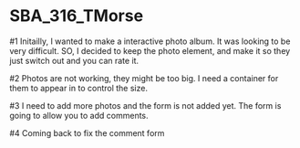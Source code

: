 # SBA_316_TMorse

#1 Initailly, I wanted to make a interactive photo album. It was looking to be very difficult. SO, I decided to keep the photo element, and make it so they just switch out and you can rate it. 

#2 Photos are not working, they might be too big. I need a container for them to appear in to control the size. 

#3 I need to add more photos and the form is not added yet. The form is going to allow you to add comments.

#4 Coming back to fix the comment form


